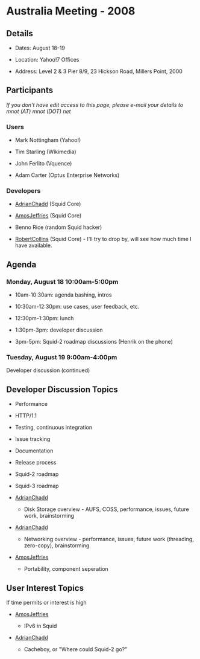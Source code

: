 # Australia Meeting - 2008

## Details

  - Dates: August 18-19

  - Location: Yahoo\!7 Offices

  - Address: Level 2 & 3 Pier 8/9, 23 Hickson Road, Millers Point, 2000

## Participants

*If you don't have edit access to this page, please e-mail your details
to mnot (AT) mnot (DOT) net*

### Users

  - Mark Nottingham (Yahoo\!)

  - Tim Starling (Wikimedia)

  - John Ferlito (Vquence)

  - Adam Carter (Optus Enterprise Networks)

### Developers

  - [AdrianChadd](/AdrianChadd#)
    (Squid Core)

  - [AmosJeffries](/AmosJeffries#)
    (Squid Core)

  - Benno Rice (random Squid hacker)

  - [RobertCollins](/RobertCollins#)
    (Squid Core) - I'll try to drop by, will see how much time I have
    available.

## Agenda

### Monday, August 18 10:00am-5:00pm

  - 10am-10:30am: agenda bashing, intros

  - 10:30am-12:30pm: use cases, user feedback, etc.

  - 12:30pm-1:30pm: lunch

  - 1:30pm-3pm: developer discussion

  - 3pm-5pm: Squid-2 roadmap discussions (Henrik on the phone)

### Tuesday, August 19 9:00am-4:00pm

Developer discussion (continued)

## Developer Discussion Topics

  - Performance

  - HTTP/1.1

  - Testing, continuous integration

  - Issue tracking

  - Documentation

  - Release process

  - Squid-2 roadmap

  - Squid-3 roadmap

  - [AdrianChadd](/AdrianChadd#)
    - Disk Storage overview - AUFS, COSS, performance, issues, future
    work, brainstorming

  - [AdrianChadd](/AdrianChadd#)
    - Networking overview - performance, issues, future work (threading,
    zero-copy), brainstorming

  - [AmosJeffries](/AmosJeffries#)
    - Portability, component seperation

## User Interest Topics

If time permits or interest is high

  - [AmosJeffries](/AmosJeffries#)
    - IPv6 in Squid

  - [AdrianChadd](/AdrianChadd#)
    - Cacheboy, or "Where could Squid-2 go?"


